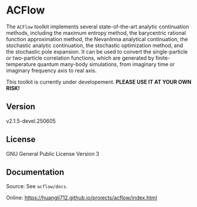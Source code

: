# ACFlow

The `ACFlow` toolkit implements several state-of-the-art analytic continuation methods, including the maximum entropy method, the barycentric rational function approximation method, the Nevanlinna analytical continuation, the stochastic analytic continuation, the stochastic optimization method, and the stochastic pole expansion. It can be used to convert the single-particle or two-particle correlation functions, which are generated by finite-temperature quantum many-body simulations, from imaginary time or imaginary frequency axis to real axis.

This toolkit is currently under developement. **PLEASE USE IT AT YOUR OWN RISK!**

## Version

v2.1.5-devel.250605

## License

GNU General Public License Version 3

## Documentation

Source: See `acflow/docs`.

Online: https://huangli712.github.io/projects/acflow/index.html
